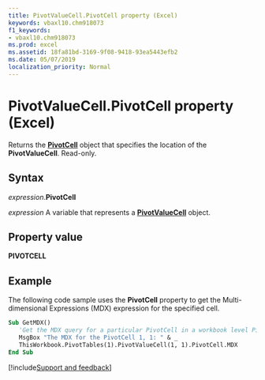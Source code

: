 ```yaml
---
title: PivotValueCell.PivotCell property (Excel)
keywords: vbaxl10.chm918073
f1_keywords:
- vbaxl10.chm918073
ms.prod: excel
ms.assetid: 18fa81bd-3169-9f08-9418-93ea5443efb2
ms.date: 05/07/2019
localization_priority: Normal
---
```



# PivotValueCell.PivotCell property (Excel)

Returns the **[PivotCell](Excel.PivotCell.md)** object that specifies the location of the **PivotValueCell**. Read-only.


## Syntax

_expression_.**PivotCell**

_expression_ A variable that represents a **[PivotValueCell](Excel.pivotvaluecell.md)** object.


## Property value

**PIVOTCELL**


## Example

The following code sample uses the **PivotCell** property to get the Multi-dimensional Expressions (MDX) expression for the specified cell.

```vb
Sub GetMDX()
   'Get the MDX query for a particular PivotCell in a workbook level PivotTable
   MsgBox "The MDX for the PivotCell 1, 1: " & _
   ThisWorkbook.PivotTables(1).PivotValueCell(1, 1).PivotCell.MDX
End Sub
```



[!include[Support and feedback](~/includes/feedback-boilerplate.md)]